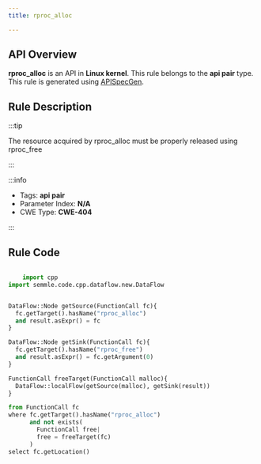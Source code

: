 ```yaml
---
title: rproc_alloc

---
```



## API Overview
**rproc_alloc** is an API in **Linux kernel**. This rule belongs to the **api pair** type. This rule is generated using [APISpecGen](../../tools/APISpecGen).
## Rule Description

:::tip

The resource acquired by rproc_alloc must be properly released using rproc_free

:::

:::info

- Tags: **api pair**
- Parameter Index: **N/A**
- CWE Type: **CWE-404**

:::

## Rule Code
```python

    import cpp
import semmle.code.cpp.dataflow.new.DataFlow


DataFlow::Node getSource(FunctionCall fc){
  fc.getTarget().hasName("rproc_alloc")
  and result.asExpr() = fc
}

DataFlow::Node getSink(FunctionCall fc){
  fc.getTarget().hasName("rproc_free")
  and result.asExpr() = fc.getArgument(0)
}

FunctionCall freeTarget(FunctionCall malloc){
  DataFlow::localFlow(getSource(malloc), getSink(result))
}

from FunctionCall fc
where fc.getTarget().hasName("rproc_alloc")
      and not exists(
        FunctionCall free| 
        free = freeTarget(fc)
      )
select fc.getLocation()

    
```